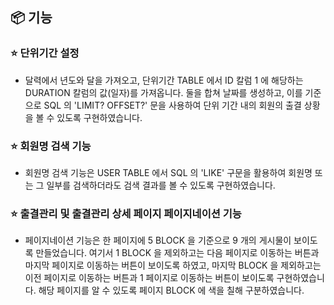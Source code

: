 ## 📦 기능

### ⭐️ 단위기간 설정

- 달력에서 년도와 달을 가져오고, 단위기간 TABLE 에서 ID 칼럼 1 에 해당하는 DURATION 칼럼의 값(일자)를 가져옵니다. 둘을 합쳐 날짜를 생성하고, 이를 기준으로 SQL 의 'LIMIT? OFFSET?' 문을 사용하여 단위 기간 내의 회원의 출결 상황을 볼 수 있도록 구현하였습니다.

### ⭐️ 회원명 검색 기능

- 회원명 검색 기능은 USER TABLE 에서 SQL 의 'LIKE' 구문을 활용하여 회원명 또는 그 일부를 검색하더라도 검색 결과를 볼 수 있도록 구현하였습니다.

### ⭐️ 출결관리 및 출결관리 상세 페이지 페이지네이션 기능

- 페이지네이션 기능은 한 페이지에 5 BLOCK 을 기준으로 9 개의 게시물이 보이도록 만들었습니다. 여기서 1 BLOCK 을 제외하고는 다음 페이지로 이동하는 버튼과 마지막 페이지로 이동하는 버튼이 보이도록 하였고, 마지막 BLOCK 을 제외하고는 이전 페이지로 이동하는 버튼과 1 페이지로 이동하는 버튼이 보이도록 구현하였습니다. 해당 페이지를 알 수 있도록 페이지 BLOCK 에 색을 칠해 구분하였습니다.
